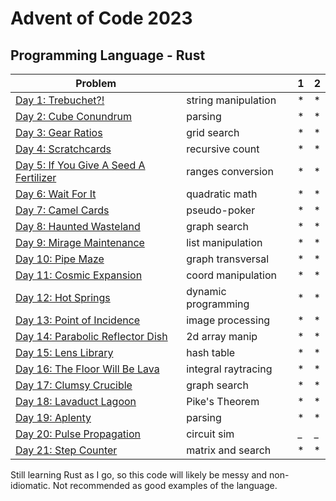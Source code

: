 # Advent of Code 2023

## Programming Language - Rust



| Problem                                                        |                     | 1 | 2 |
|----------------------------------------------------------------|---------------------|---|---|
| [Day 1: Trebuchet?!](https://adventofcode.com/2023/day/1)      | string manipulation | * | * |
| [Day 2: Cube Conundrum](https://adventofcode.com/2023/day/2)   | parsing             | * | * |
| [Day 3: Gear Ratios](https://adventofcode.com/2023/day/3)      | grid search         | * | * |
| [Day 4: Scratchcards ](https://adventofcode.com/2023/day/4)    | recursive count     | * | * |
| [Day 5: If You Give A Seed A Fertilizer ](https://adventofcode.com/2023/day/5) | ranges conversion   | * | * |
| [Day 6: Wait For It ](https://adventofcode.com/2023/day/6)     | quadratic math      | * | * |
| [Day 7: Camel Cards ](https://adventofcode.com/2023/day/7)     | pseudo-poker        | * | * |
| [Day 8: Haunted Wasteland ](https://adventofcode.com/2023/day/8) | graph search        | * | * |
| [Day 9: Mirage Maintenance ](https://adventofcode.com/2023/day/9) | list manipulation   | * | * |
| [Day 10: Pipe Maze  ](https://adventofcode.com/2023/day/10)    | graph transversal   | * | * |
| [Day 11: Cosmic Expansion](https://adventofcode.com/2023/day/11) | coord manipulation  | * | * |
| [Day 12: Hot Springs](https://adventofcode.com/2023/day/12)    | dynamic programming | * | * |
| [Day 13: Point of Incidence](https://adventofcode.com/2023/day/13) | image processing    | * | * |
| [Day 14: Parabolic Reflector Dish](https://adventofcode.com/2023/day/14) | 2d array manip      | * | * |
| [Day 15: Lens Library](https://adventofcode.com/2023/day/15)   | hash table          | * | * |
| [Day 16: The Floor Will Be Lava](https://adventofcode.com/2023/day/16) | integral raytracing | * | * |
| [Day 17: Clumsy Crucible](https://adventofcode.com/2023/day/17) | graph search        | * | * |
| [Day 18: Lavaduct Lagoon](https://adventofcode.com/2023/day/18) | Pike's Theorem      | * | * |
| [Day 19: Aplenty](https://adventofcode.com/2023/day/19)        | parsing             | * | * |
| [Day 20: Pulse Propagation](https://adventofcode.com/2023/day/20)         | circuit sim         | _ | _ |
| [Day 21: Step Counter](https://adventofcode.com/2023/day/21)                       | matrix and search   | * | * |


Still learning Rust as I go, so this code will likely be messy and non-idiomatic. Not recommended as good examples of the language.